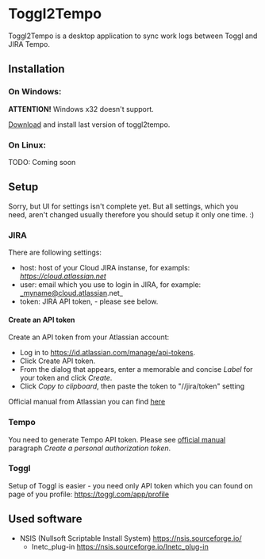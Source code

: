 # Toggl2Tempo

Toggl2Tempo is a desktop application to sync work logs between Toggl and JIRA Tempo.

## Installation

### On Windows:

**ATTENTION!** Windows x32 doesn't support.

[Download](https://bitbucket.org/togglsync_team/toggl-sync/downloads/) and install last version of toggl2tempo.

### On Linux: 
TODO: Coming soon 

## Setup
Sorry, but UI for settings isn't complete yet.
But all settings, which you need, aren't changed usually therefore you should setup it only one time. :)

### JIRA
There are following settings:
* host: host of your Cloud JIRA instanse, for exampls: _https://cloud.atlassian.net_
* user: email which you use to login in JIRA, for example: _myname@cloud.atlassian.net_
* token: JIRA API token, - please see below.

#### Create an API token
Create an API token from your Atlassian account:
* Log in to https://id.atlassian.com/manage/api-tokens.
* Click Create API token.
* From the dialog that appears, enter a memorable and concise *Label* for your token and click *Create*.
* Click *Copy to clipboard*, then paste the token to "//jira/token" setting

Official manual from Atlassian you can find [here](https://confluence.atlassian.com/cloud/api-tokens-938839638.html)

### Tempo
You need to generate Tempo API token.
Please see [official manual](https://tempo-io.atlassian.net/wiki/spaces/KB/pages/199065601/How+to+use+Tempo+Cloud+REST+APIs)
paragraph _Create a personal authorization token_. 

### Toggl
Setup of Toggl is easier - you need only API token which you can found on page of you profile:
https://toggl.com/app/profile

## Used software
* NSIS (Nullsoft Scriptable Install System) https://nsis.sourceforge.io/
  * Inetc_plug-in https://nsis.sourceforge.io/Inetc_plug-in
